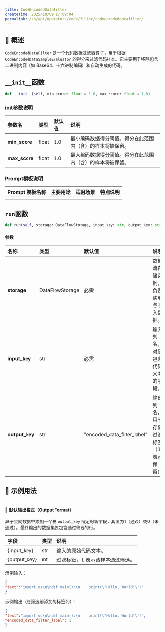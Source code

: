 ```yaml
---
title: CodeEncodedDataFilter
createTime: 2025/10/09 17:09:04
permalink: /zh/api/operators/code/filter/codeencodeddatafilter/
---
```


## 📘 概述
`CodeEncodedDataFilter` 是一个代码数据过滤器算子，用于根据 `CodeEncodedDataSampleEvaluator` 的得分来过滤代码样本。它主要用于移除包含二进制内容（如 Base64、十六进制编码）和自动生成的代码。

## `__init__`函数
```python
def __init__(self, min_score: float = 1.0, max_score: float = 1.0)
```
### init参数说明
| 参数名 | 类型 | 默认值 | 说明 |
| :------------------ | :-------------- | :---------------------------- | :------------------------------ |
| **min_score** | float | 1.0 | 最小编码数据得分阈值。得分在此范围内（含）的样本将被保留。 |
| **max_score** | float | 1.0 | 最大编码数据得分阈值。得分在此范围内（含）的样本将被保留。 |

### Prompt模板说明
| Prompt 模板名称 | 主要用途 | 适用场景 | 特点说明 |
| -------------------------------- | ------------- | ----------------------- | ----------------------------------------------------- |
| | | | |

## `run`函数
```python
def run(self, storage: DataFlowStorage, input_key: str, output_key: str = "encoded_data_filter_label")
```
#### 参数
| 名称 | 类型 | 默认值 | 说明 |
| :------------- | :---------------- | :---------------------------- | :----------------- |
| **storage** | DataFlowStorage | 必需 | 数据流存储实例，负责读取与写入数据。 |
| **input_key** | str | 必需 | 输入列名，对应包含代码文本的字段。 |
| **output_key** | str | "encoded_data_filter_label" | 输出列名，用于存储过滤标签（1 表示保留）。 |

## 🧠 示例用法
```python

```

#### 🧾 默认输出格式（Output Format）
算子会向数据中添加一个由 `output_key` 指定的新字段，其值为1（通过）或0（未通过）。最终输出的数据集仅包含通过筛选的行。

| 字段 | 类型 | 说明 |
| :------------------------------ | :---- | :---------- |
| {input_key} | str | 输入的原始代码文本。 |
| {output_key} | int | 过滤标签，1 表示该样本通过筛选。 |

示例输入：
```json
{
"text":"import os\n\ndef main():\n    print(\"Hello, World!\")"
}
```
示例输出（在筛选前添加的标签列）：
```json
{
"text":"import os\n\ndef main():\n    print(\"Hello, World!\")",
"encoded_data_filter_label": 1
}
```
